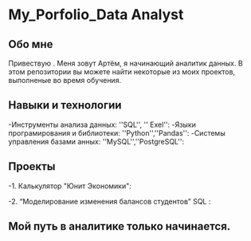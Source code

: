 # My_Porfolio_Data Analyst
## Обо мне 
Привествую . Меня зовут Артём, я начинающий аналитик данных.
В этом репозитории вы можете найти некоторые из моих проектов, выполненые во время обучения. 
<br>
## Навыки и технологии 
-Инструменты анализа данных: ''SQL'', '' Exel'':
-Языки програмирования и библиотеки: ''Python'',''Pandas'':
-Системы управления базами анных: ''MySQL'',''PostgreSQL'':

## Проекты 
-1. Калькулятор "Юнит Экономики":


-2. “Моделирование изменения балансов студентов” SQL :


## Мой путь в аналитике только начинается. 
